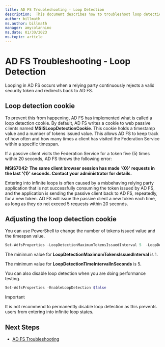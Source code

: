 ```yaml
---
title: AD FS Troubleshooting - Loop Detection
description:  This document describes how to troubleshoot loop detection
author: billmath
ms.author: billmath
manager: amycolannino
ms.date: 01/30/2023
ms.topic: article
---
```


# AD FS Troubleshooting - Loop Detection

Looping in AD FS occurs when a relying party continuously rejects a valid security token and redirects back to AD FS.

## Loop detection cookie
To prevent this from happening, AD FS has implemented what is called a loop detection cookie. By default, AD FS writes a cookie to web passive clients named **MSISLoopDetectionCookie**. This cookie holds a timestamp value and a number of tokens issued value.  This allows AD FS to keep track of how often and how many times a client has visited the Federation Service within a specific timespan.

If a passive client visits the Federation Service for a token five (5) times within 20 seconds, AD FS throws the following error:

**MSIS7042: The same client browser session has made '{0}' requests in the last '{1}' seconds. Contact your administrator for details.**

Entering into infinite loops is often caused by a misbehaving relying party application that is not successfully consuming the token issued by AD FS, and the application is sending the passive client back to AD FS, repeatedly, for a new token.  AD FS will issue the passive client a new token each time, as long as they do not exceed 5 requests within 20 seconds.

## Adjusting the loop detection cookie
You can use PowerShell to change the number of tokens issued value and the timespan value.

```powershell
Set-AdfsProperties -LoopDetectionMaximumTokensIssuedInterval 5  -LoopDetectionTimeIntervalInSeconds 20
```
The minimum value for **LoopDetectionMaximumTokensIssuedInterval** is 1.

The minimum value for **LoopDetectionTimeIntervalInSeconds** is 5.

You can also disable loop detection when you are doing performance testing.

```powershell
Set-AdfsProperties -EnableLoopDetection $false
```

>[!IMPORTANT]
>It is not recommend to permanently disable loop detection as this prevents users from entering into infinite loop states.


## Next Steps

- [AD FS Troubleshooting](ad-fs-tshoot-overview.md)



